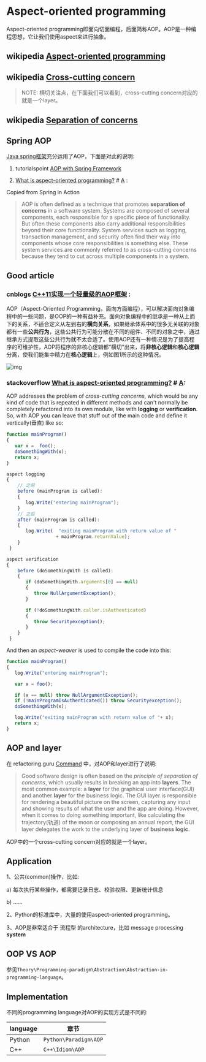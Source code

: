 # Aspect-oriented programming

Aspect-oriented programming即面向切面编程，后面简称AOP。AOP是一种编程思想，它让我们使用aspect来进行抽象。



## wikipedia [Aspect-oriented programming](https://en.wikipedia.org/wiki/Aspect-oriented_programming)



## wikipedia [Cross-cutting concern](https://en.wikipedia.org/wiki/Cross-cutting_concern)

> NOTE: 横切关注点，在下面我们可以看到，cross-cutting concern对应的就是一个layer。



## wikipedia [Separation of concerns](https://en.wikipedia.org/wiki/Separation_of_concerns)



## Spring AOP

[Java spring框架](https://spring.io/)充分运用了AOP，下面是对此的说明:

1) tutorialspoint [AOP with Spring Framework](https://www.tutorialspoint.com/spring/aop_with_spring.htm)

2) [What is aspect-oriented programming?](https://stackoverflow.com/questions/242177/what-is-aspect-oriented-programming) # [A](https://stackoverflow.com/a/32582457) : 

Copied from Spring in Action

> AOP is often defined as a technique that promotes **separation of concerns** in a software system. Systems are composed of several components, each responsible for a specific piece of functionality. But often these components also carry additional responsibilities beyond their core functionality. System services such as logging, transaction management, and security often find their way into components whose core responsibilities is something else. These system services are commonly referred to as cross-cutting concerns because they tend to cut across multiple components in a system.



## Good article

### cnblogs [C++11实现一个轻量级的AOP框架](https://www.cnblogs.com/qicosmos/p/4772389.html) :

AOP（Aspect-Oriented Programming，面向方面编程），可以解决面向对象编程中的一些问题，是OOP的一种有益补充。面向对象编程中的继承是一种从上而下的关系，不适合定义从左到右的**横向关系**，如果继承体系中的很多无关联的对象都有一些**公共行为**，这些公共行为可能分散在不同的组件、不同的对象之中，通过继承方式提取这些公共行为就不太合适了。使用AOP还有一种情况是为了提高程序的可维护性，AOP将程序的非核心逻辑都“横切”出来，将**非核心逻辑**和**核心逻辑**分离，使我们能集中精力在**核心逻辑**上，例如图1所示的这种情况。

![img](https://images2015.cnblogs.com/blog/468725/201508/468725-20150831100452169-1977975177.png)

### stackoverflow [What is aspect-oriented programming?](https://stackoverflow.com/questions/242177/what-is-aspect-oriented-programming) # [A](https://stackoverflow.com/a/242194):

AOP addresses the problem of *cross-cutting concerns*, which would be any kind of code that is repeated in different methods and can't normally be completely refactored into its own module, like with **logging** or **verification**. So, with AOP you can leave that stuff out of the main code and define it vertically(垂直) like so:

```javascript
function mainProgram()
{ 
   var x =  foo();
   doSomethingWith(x);
   return x;
}

aspect logging
{ 
    // 之前
    before (mainProgram is called):
    { 
       log.Write("entering mainProgram");
    }
	// 之后
    after (mainProgram is called):
    { 
       log.Write(  "exiting mainProgram with return value of "
                  + mainProgram.returnValue);
    }
 } 

aspect verification
{ 
    before (doSomethingWith is called):
    { 
       if (doSomethingWith.arguments[0] == null) 
       { 
          throw NullArgumentException();
       }

       if (!doSomethingWith.caller.isAuthenticated)
       { 
          throw Securityexception();
       }
    }
 }
```

And then an *aspect-weaver* is used to compile the code into this:

```javascript
function mainProgram()
{ 
   log.Write("entering mainProgram");

   var x = foo();   

   if (x == null) throw NullArgumentException();
   if (!mainProgramIsAuthenticated()) throw Securityexception();
   doSomethingWith(x);   

   log.Write("exiting mainProgram with return value of "+ x);
   return x;
} 
```

## AOP and layer

在 refactoring.guru [Command](https://refactoring.guru/design-patterns/command) 中，对AOP和layer进行了说明:

> Good software design is often based on the *principle of separation of concerns*, which usually results in breaking an app into **layers**. The most common example: a **layer** for the graphical user interface(GUI) and another **layer** for the business logic. The GUI layer is responsible for rendering a beautiful picture on the screen, capturing any input and showing results of what the user and the app are doing. However, when it comes to doing something important, like calculating the trajectory(轨道) of the moon or composing an annual report, the GUI layer delegates the work to the underlying layer of **business logic**.

AOP中的一个cross-cutting concern对应的就是一个layer。



## Application

1、公共(common)操作，比如:

a) 每次执行某些操作，都需要记录日志、校验权限、更新统计信息

b) ......

2、Python的标准库中，大量的使用aspect-oriented programming。

3、AOP是非常适合于 流程型 的architecture，比如 message processing **system**

## OOP VS AOP

参见`Theory\Programming-paradigm\Abstraction\Abstraction-in-programming-language`。

## Implementation

不同的programming language对AOP的实现方式是不同的:

| language | 章节                  |
| -------- | --------------------- |
| Python   | `Python\Paradigm\AOP` |
| C++      | `C++\Idiom\AOP`       |

